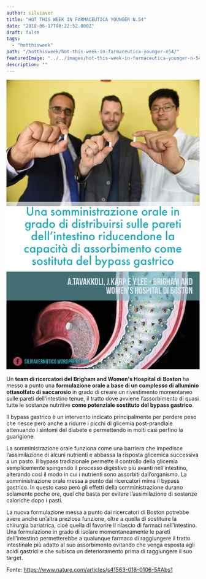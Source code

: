 ```yaml
---
author: silviaver
title: "HOT THIS WEEK IN FARMACEUTICA YOUNGER N.54"
date: "2018-06-17T08:22:52.000Z"
draft: false
tags:
  - "hotthisweek"
path: "/hotthisweek/hot-this-week-in-farmaceutica-younger-n54/"
featuredImage: "../../images/hot-this-week-in-farmaceutica-younger-n-54.md/img_2373.jpg"
description: ""
---
```


![IMG_2373.JPG](../../images/hot-this-week-in-farmaceutica-younger-n-54.md/img_2373.jpg)

Un **team di ricercatori del Brigham and Women's Hospital di Boston** ha messo a punto una **formulazione orale a base di un complesso di alluminio ottasolfato di saccarosio** in grado di creare un rivestimento momentaneo sulle pareti dell’intestino tenue, il tratto dove avviene l’assorbimento di quasi tutte le sostanze nutritive **come potenziale sostituto del bypass gastrico**.

Il bypass gastrico è un intervento indicato principalmente per perdere peso che riesce però anche a ridurre i picchi di glicemia post-prandiale attenuando i sintomi del diabete e permettendo in molti casi perfino la guarigione.

La somministrazione orale funziona come una barriera che impedisce l’assimilazione di alcuni nutrienti e abbassa la risposta glicemica successiva a un pasto. Il bypass tradizionale permette il controllo della glicemia semplicemente spingendo il processo digestivo più avanti nell’intestino, alterando così il modo in cui i nutrienti sono assorbiti dall’organismo. La somministrazione orale messa a punto dai ricercatori mima il bypass gastrico. In questo caso però gli effetti della somministrazione durano solamente poche ore, quel che basta per evitare l’assimilazione di sostanze caloriche dopo i pasti.

La nuova formulazione messa a punto dai ricercatori di Boston potrebbe avere anche un’altra preziosa funzione, oltre a quella di sostituire la chirurgia bariatrica, cioè quella di favorire il rilascio di farmaci nell’intestino. Una formulazione in grado di isolare momentaneamente le pareti dell’intestino permetterebbe a qualunque farmaco di raggiungere il tratto intestinale più adatto al suo assorbimento evitando che venga esposta agli acidi gastrici e che subisca un deterioramento prima di raggiungere il suo target.

Fonte: https://www.nature.com/articles/s41563-018-0106-5#Abs1

